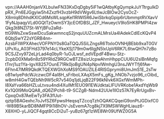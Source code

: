 vpn://AAAH0njanVXLbuIwFN33KxDqDgby5iF1wQAtbyKgQympkJuYTtrguIkDpRX_Pn6EJGgyiw5h4ZxzfH3vzbH9dVWgv6LtIwJcBIOw2CysOcZ-X8mIq8DhhdKXICd6MsWLsqpKel1RlWI5R6JwiSbrkqGpip6rUbmmptRVXavV1FyNJpaqyVLd0GQtTzOwmSY3jcEOfDBSl_JZF_HwueycV9lo5HK8PMPI4zwQkg3t8NZl7St-WYjBFu2aRd-ttG9WsZxwSswlDcuSakwmncqS2jnquUUZcmALMrsUa4lAdekCdlEcKQvP46QbjSwYZ2sYGRB4nn-AzsbFIWPXAhecVOFPNY0s8GaTQQJ5SiLZngsR6TtxloOVNHjBEbb9xaT0GVUPvXu_A03FHd3797e14cLYkeXSj179m0w6IgjN5lxUpV6RK7L6twQH7n7zBo9CSJZvy972eLjrLad4q0byR-1uOJLwsf_edVEpdF4Bwu-Stz-2cpbD0XMa6n8z59YRIdZ9RGCwBTZ8sizUcpwAhmHhppCUU6U2slBnMqfgtTnrj1uz1Ya-lgvX8257OunE71Rk0joBgUN4pNpvlWmhgU3nsJWYTfj6fAw-6Fhn47lMR9QkdKTQEXWGhXoMS91OAUZlLE4RlSGprymi8UmJmS1E_2sTwoB1wIyePdcWJczwcDF4aI8H_sFrlboLXAqX5mFs_gKg_hNOb7vzjo96_cOibd_w8mH4GwTQEbNh9W5cR7v540q1jdLjqB22F96kNIvk6XGxfWmMPh-I8XaYva66bHZLuLtvsu4ndi4XuIMt1EUO9l1EWJdktaLIFUVRKobe1AxdYqWb9Kx1Q0I9MoQQA8_dQ6ZlPch8-t9-SCZgB-Ndm42UUe1IlOz57A7EyRrUgxBv-CpxqOx87AeEwTy3FA3fUut-qztp5BAGexhc7oJvfSZ6FpwslHeqsqTZccqTzhOQAKCQqeiG9onPtJGDixfC0-W89B5karBD8NMFP9i1l8hOV-JsEvemA7cg8kj7X9MSWWgHLiauz6-X8XHO-yLJiQCF4gqt8CcDi2uT-yuBz67gt1zWE8Wr09UfWZ0G5A